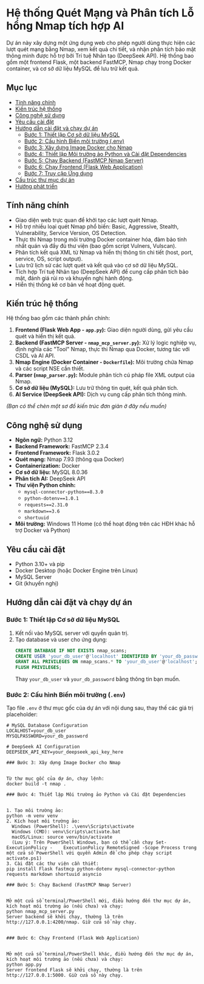 # Hệ thống Quét Mạng và Phân tích Lỗ hổng Nmap tích hợp AI

Dự án này xây dựng một ứng dụng web cho phép người dùng thực hiện các lượt quét mạng bằng Nmap, xem kết quả chi tiết, và nhận phân tích bảo mật thông minh được hỗ trợ bởi Trí tuệ Nhân tạo (DeepSeek API). Hệ thống bao gồm một frontend Flask, một backend FastMCP, Nmap chạy trong Docker container, và cơ sở dữ liệu MySQL để lưu trữ kết quả.

## Mục lục

- [Tính năng chính](#tính-năng-chính)
- [Kiến trúc hệ thống](#kiến-trúc-hệ-thống)
- [Công nghệ sử dụng](#công-nghệ-sử-dụng)
- [Yêu cầu cài đặt](#yêu-cầu-cài-đặt)
- [Hướng dẫn cài đặt và chạy dự án](#hướng-dẫn-cài-đặt-và-chạy-dự-án)
  - [Bước 1: Thiết lập Cơ sở dữ liệu MySQL](#bước-1-thiết-lập-cơ-sở-dữ-liệu-mysql)
  - [Bước 2: Cấu hình Biến môi trường (.env)](#bước-2-cấu-hình-biến-môi-trường-env)
  - [Bước 3: Xây dựng Image Docker cho Nmap](#bước-3-xây-dựng-image-docker-cho-nmap)
  - [Bước 4: Thiết lập Môi trường ảo Python và Cài đặt Dependencies](#bước-4-thiết-lập-môi-trường-ảo-python-và-cài-đặt-dependencies)
  - [Bước 5: Chạy Backend (FastMCP Nmap Server)](#bước-5-chạy-backend-fastmcp-nmap-server)
  - [Bước 6: Chạy Frontend (Flask Web Application)](#bước-6-chạy-frontend-flask-web-application)
  - [Bước 7: Truy cập Ứng dụng](#bước-7-truy-cập-ứng-dụng)
- [Cấu trúc thư mục dự án](#cấu-trúc-thư-mục-dự-án)
- [Hướng phát triển](#hướng-phát-triển)

## Tính năng chính

- Giao diện web trực quan để khởi tạo các lượt quét Nmap.
- Hỗ trợ nhiều loại quét Nmap phổ biến: Basic, Aggressive, Stealth, Vulnerability, Service Version, OS Detection.
- Thực thi Nmap trong môi trường Docker container hóa, đảm bảo tính nhất quán và đầy đủ thư viện (bao gồm script Vulners, Vulscan).
- Phân tích kết quả XML từ Nmap và hiển thị thông tin chi tiết (host, port, service, OS, script output).
- Lưu trữ lịch sử các lượt quét và kết quả vào cơ sở dữ liệu MySQL.
- Tích hợp Trí tuệ Nhân tạo (DeepSeek API) để cung cấp phân tích bảo mật, đánh giá rủi ro và khuyến nghị hành động.
- Hiển thị thống kê cơ bản về hoạt động quét.

## Kiến trúc hệ thống

Hệ thống bao gồm các thành phần chính:

1.  **Frontend (Flask Web App - `app.py`):** Giao diện người dùng, gửi yêu cầu quét và hiển thị kết quả.
2.  **Backend (FastMCP Server - `nmap_mcp_server.py`):** Xử lý logic nghiệp vụ, định nghĩa các "Tool" Nmap, thực thi Nmap qua Docker, tương tác với CSDL và AI API.
3.  **Nmap Engine (Docker Container - `Dockerfile`):** Môi trường chứa Nmap và các script NSE cần thiết.
4.  **Parser (`nmap_parser.py`):** Module phân tích cú pháp file XML output của Nmap.
5.  **Cơ sở dữ liệu (MySQL):** Lưu trữ thông tin quét, kết quả phân tích.
6.  **AI Service (DeepSeek API):** Dịch vụ cung cấp phân tích thông minh.

*(Bạn có thể chèn một sơ đồ kiến trúc đơn giản ở đây nếu muốn)*

## Công nghệ sử dụng

- **Ngôn ngữ:** Python 3.12
- **Backend Framework:** FastMCP 2.3.4
- **Frontend Framework:** Flask 3.0.2
- **Quét mạng:** Nmap 7.93 (thông qua Docker)
- **Containerization:** Docker
- **Cơ sở dữ liệu:** MySQL 8.0.36
- **Phân tích AI:** DeepSeek API
- **Thư viện Python chính:**
  - `mysql-connector-python==8.3.0`
  - `python-dotenv==1.0.1`
  - `requests==2.31.0`
  - `markdown==3.6`
  - `shortuuid`
- **Môi trường:** Windows 11 Home (có thể hoạt động trên các HĐH khác hỗ trợ Docker và Python)

## Yêu cầu cài đặt

- Python 3.10+ và pip
- Docker Desktop (hoặc Docker Engine trên Linux)
- MySQL Server
- Git (khuyến nghị)

## Hướng dẫn cài đặt và chạy dự án

### Bước 1: Thiết lập Cơ sở dữ liệu MySQL

1.  Kết nối vào MySQL server với quyền quản trị.
2.  Tạo database và user cho ứng dụng:
    ```sql
    CREATE DATABASE IF NOT EXISTS nmap_scans;
    CREATE USER 'your_db_user'@'localhost' IDENTIFIED BY 'your_db_password';
    GRANT ALL PRIVILEGES ON nmap_scans.* TO 'your_db_user'@'localhost';
    FLUSH PRIVILEGES;
    ```
    Thay `your_db_user` và `your_db_password` bằng thông tin bạn muốn.

### Bước 2: Cấu hình Biến môi trường (`.env`)

Tạo file `.env` ở thư mục gốc của dự án với nội dung sau, thay thế các giá trị placeholder:

```env
# MySQL Database Configuration
LOCALHOST=your_db_user
MYSQLPASSWORD=your_db_password

# DeepSeek AI Configuration
DEEPSEEK_API_KEY=your_deepseek_api_key_here

### Bước 3: Xây dựng Image Docker cho Nmap


Từ thư mục gốc của dự án, chạy lệnh:
docker build -t nmap .

### Bước 4: Thiết lập Môi trường ảo Python và Cài đặt Dependencies


1. Tạo môi trường ảo:
python -m venv venv
2. Kích hoạt môi trường ảo:
  Windows (PowerShell): .\venv\Scripts\activate
  Windows (CMD): venv\Scripts\activate.bat
  macOS/Linux: source venv/bin/activate
  (Lưu ý: Trên PowerShell Windows, bạn có thể cần chạy Set-ExecutionPolicy -    ExecutionPolicy RemoteSigned -Scope Process trong một cửa sổ PowerShell với quyền Admin để cho phép chạy script activate.ps1)
3. Cài đặt các thư viện cần thiết:
pip install Flask fastmcp python-dotenv mysql-connector-python requests markdown shortuuid asyncio

### Bước 5: Chạy Backend (FastMCP Nmap Server)


Mở một cửa sổ terminal/PowerShell mới, điều hướng đến thư mục dự án, kích hoạt môi trường ảo (nếu chưa) và chạy:
python nmap_mcp_server.py
Server backend sẽ khởi chạy, thường là trên http://127.0.0.1:4200/nmap. Giữ cửa sổ này chạy.


### Bước 6: Chạy Frontend (Flask Web Application)


Mở một cửa sổ terminal/PowerShell khác, điều hướng đến thư mục dự án, kích hoạt môi trường ảo (nếu chưa) và chạy:
python app.py
Server frontend Flask sẽ khởi chạy, thường là trên http://127.0.0.1:5000. Giữ cửa sổ này chạy.
